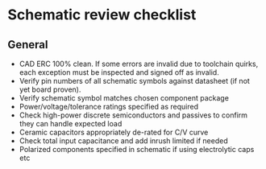# Schematic review checklist

## General

* CAD ERC 100% clean. If some errors are invalid due to toolchain quirks, each exception must be inspected and signed
off as invalid.
* Verify pin numbers of all schematic symbols against datasheet (if not yet board proven).
* Verify schematic symbol matches chosen component package
* Power/voltage/tolerance ratings specified as required
* Check high-power discrete semiconductors and passives to confirm they can handle expected load
* Ceramic capacitors appropriately de-rated for C/V curve
* Check total input capacitance and add inrush limited if needed
* Polarized components specified in schematic if using electrolytic caps etc
